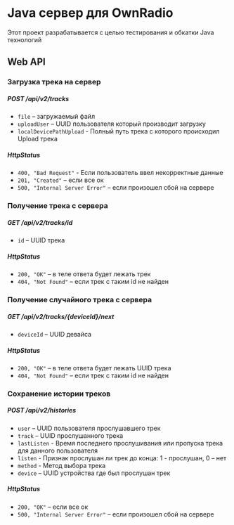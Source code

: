 # Java сервер для OwnRadio 

Этот проект разрабатывается с целью тестирования и обкатки Java технологий  

Web API
---

### Загрузка трека на сервер

##### POST /api/v2/tracks
* `file` – загружаемый файл
* `uploadUser` – UUID пользователя который производит загрузку
* `localDevicePathUpload` - Полный путь трека с которого происходил Upload трека

##### HttpStatus
* `400, "Bad Request"` - Если пользователь ввел некорректные данные
* `201, "Created"` – если все ок
* `500, "Internal Server Error"` – если произошел сбой на сервере

### Получение трека с сервера
##### GET /api/v2/tracks/id
* `id` – UUID трека 
##### HttpStatus
* `200, "OK"` – в теле ответа будет лежать трек
* `404, "Not Found"` – если трек с таким id не найден

### Получение случайного трека с сервера
##### GET /api/v2/tracks/{deviceId}/next
* `deviceId` – UUID девайса
##### HttpStatus
* `200, "OK"` – в теле ответа будет лежать UUID трека
* `404, "Not Found"` – если трек с таким id не найден

### Сохранение истории треков
##### POST /api/v2/histories
* `user` – UUID пользователя прослушавшего трек
* `track` – UUID прослушанного трека
* `lastListen` - Время последнего прослушивания или пропуска трека для данного пользователя
* `listen` - Признак прослушан ли трек до конца:  1 - прослушан, 0 – нет
* `method` - Метод выбора трека 
* `device` – UUID устройства где был прослушан трек
##### HttpStatus
* `200, "OK"` – если все ок
* `500, "Internal Server Error"` – если произошел сбой на сервере
